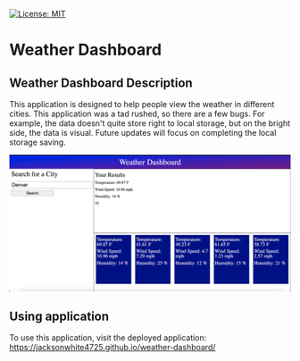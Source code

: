 [![License: MIT](https://img.shields.io/badge/License-MIT-yellow.svg)](https://opensource.org/licenses/MIT)

# Weather Dashboard

## Weather Dashboard Description

This application is designed to help people view the weather in different cities. This application was a tad rushed, so there are a few bugs. For example, the data doesn't quite store right to local storage, but on the bright side, the data is visual. Future updates will focus on completing the local storage saving.

![Image of application](./weather.png)

## Using application

To use this application, visit the deployed application: https://jacksonwhite4725.github.io/weather-dashboard/